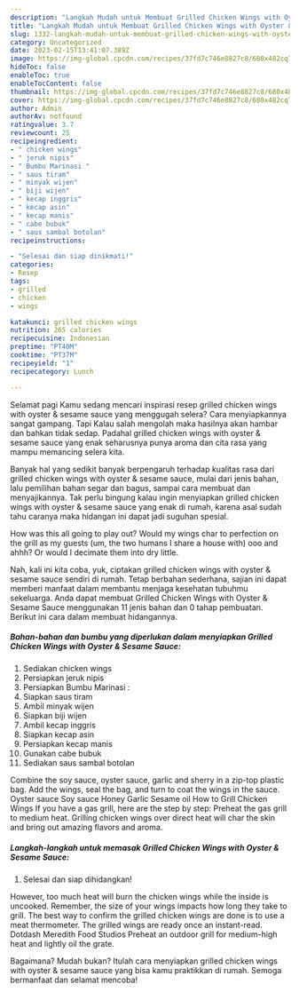 ```yaml
---
description: "Langkah Mudah untuk Membuat Grilled Chicken Wings with Oyster &amp;amp; Sesame Sauce yang Enak Banget"
title: "Langkah Mudah untuk Membuat Grilled Chicken Wings with Oyster &amp;amp; Sesame Sauce yang Enak Banget"
slug: 1332-langkah-mudah-untuk-membuat-grilled-chicken-wings-with-oyster-and-amp-sesame-sauce-yang-enak-banget
category: Uncategorized
date: 2023-02-15T13:41:07.389Z
image: https://img-global.cpcdn.com/recipes/37fd7c746e8827c8/680x482cq70/grilled-chicken-wings-with-oyster-sesame-sauce-foto-resep-utama.jpg
hideToc: false
enableToc: true
enableTocContent: false
thumbnail: https://img-global.cpcdn.com/recipes/37fd7c746e8827c8/680x482cq70/grilled-chicken-wings-with-oyster-sesame-sauce-foto-resep-utama.jpg
cover: https://img-global.cpcdn.com/recipes/37fd7c746e8827c8/680x482cq70/grilled-chicken-wings-with-oyster-sesame-sauce-foto-resep-utama.jpg
author: Admin
authorAv: notfound
ratingvalue: 3.7
reviewcount: 25
recipeingredient:
- " chicken wings"
- " jeruk nipis"
- " Bumbu Marinasi "
- " saus tiram"
- " minyak wijen"
- " biji wijen"
- " kecap inggris"
- " kecap asin"
- " kecap manis"
- " cabe bubuk"
- " saus sambal botolan"
recipeinstructions:

- "Selesai dan siap dinikmati!"
categories:
- Resep
tags:
- grilled
- chicken
- wings

katakunci: grilled chicken wings 
nutrition: 265 calories
recipecuisine: Indonesian
preptime: "PT40M"
cooktime: "PT37M"
recipeyield: "1"
recipecategory: Lunch

---
```



Selamat pagi Kamu sedang mencari inspirasi resep grilled chicken wings with oyster &amp; sesame sauce yang menggugah selera? Cara menyiapkannya sangat gampang. Tapi Kalau salah mengolah maka hasilnya akan hambar dan bahkan tidak sedap. Padahal grilled chicken wings with oyster &amp; sesame sauce yang enak seharusnya punya aroma dan cita rasa yang mampu memancing selera kita.


Banyak hal yang sedikit banyak berpengaruh terhadap kualitas rasa dari grilled chicken wings with oyster &amp; sesame sauce, mulai dari jenis bahan, lalu pemilihan bahan segar dan bagus, sampai cara membuat dan menyajikannya. Tak perlu bingung kalau ingin menyiapkan grilled chicken wings with oyster &amp; sesame sauce yang enak di rumah, karena asal sudah tahu caranya maka hidangan ini dapat jadi suguhan spesial.

How was this all going to play out? Would my wings char to perfection on the grill as my guests (um, the two humans I share a house with) ooo and ahhh? Or would I decimate them into dry little.


Nah, kali ini kita coba, yuk, ciptakan grilled chicken wings with oyster &amp; sesame sauce sendiri di rumah. Tetap berbahan sederhana, sajian ini dapat memberi manfaat dalam membantu menjaga kesehatan tubuhmu sekeluarga. Anda dapat membuat Grilled Chicken Wings with Oyster &amp; Sesame Sauce menggunakan 11 jenis bahan dan 0 tahap pembuatan. Berikut ini cara dalam membuat hidangannya.

<!--inarticleads1-->

##### Bahan-bahan dan bumbu yang diperlukan dalam menyiapkan Grilled Chicken Wings with Oyster &amp; Sesame Sauce:

1. Sediakan  chicken wings
1. Persiapkan  jeruk nipis
1. Persiapkan  Bumbu Marinasi :
1. Siapkan  saus tiram
1. Ambil  minyak wijen
1. Siapkan  biji wijen
1. Ambil  kecap inggris
1. Siapkan  kecap asin
1. Persiapkan  kecap manis
1. Gunakan  cabe bubuk
1. Sediakan  saus sambal botolan


Combine the soy sauce, oyster sauce, garlic and sherry in a zip-top plastic bag. Add the wings, seal the bag, and turn to coat the wings in the sauce. Oyster sauce Soy sauce Honey Garlic Sesame oil How to Grill Chicken Wings If you have a gas grill, here are the step by step: Preheat the gas grill to medium heat. Grilling chicken wings over direct heat will char the skin and bring out amazing flavors and aroma. 

<!--inarticleads2-->

##### Langkah-langkah untuk memasak Grilled Chicken Wings with Oyster &amp; Sesame Sauce:


1. Selesai dan siap dihidangkan!

However, too much heat will burn the chicken wings while the inside is uncooked. Remember, the size of your wings impacts how long they take to grill. The best way to confirm the grilled chicken wings are done is to use a meat thermometer. The grilled wings are ready once an instant-read. Dotdash Meredith Food Studios Preheat an outdoor grill for medium-high heat and lightly oil the grate. 

Bagaimana? Mudah bukan? Itulah cara menyiapkan grilled chicken wings with oyster &amp; sesame sauce yang bisa kamu praktikkan di rumah. Semoga bermanfaat dan selamat mencoba!
